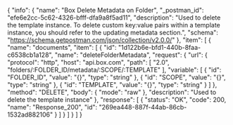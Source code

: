 {
  "info": {
    "name": "Box Delete Metadata on Folder",
    "_postman_id": "efe6e2cc-5c62-4326-bfff-dfa9a8f5ad11",
    "description": "Used to delete the template instance. To delete custom key:value pairs within a template instance, you should refer to the updating metadata section.",
    "schema": "https://schema.getpostman.com/json/collection/v2.0.0/"
  },
  "item": [
    {
      "name": "documents",
      "item": [
        {
          "id": "1d122b6e-bfd1-440b-8faa-c6538cb1a128",
          "name": "deleteFolderMetadata",
          "request": {
            "url": {
              "protocol": "http",
              "host": "api.box.com",
              "path": [
                "2.0",
                "folders/:FOLDER_ID/metadata/:SCOPE/:TEMPLATE"
              ],
              "variable": [
                {
                  "id": "FOLDER_ID",
                  "value": "{}",
                  "type": "string"
                },
                {
                  "id": "SCOPE",
                  "value": "{}",
                  "type": "string"
                },
                {
                  "id": "TEMPLATE",
                  "value": "{}",
                  "type": "string"
                }
              ]
            },
            "method": "DELETE",
            "body": {
              "mode": "raw"
            },
            "description": "Used to delete the template instance"
          },
          "response": [
            {
              "status": "OK",
              "code": 200,
              "name": "Response_200",
              "id": "269ea448-887f-44ab-86cb-1532ad882106"
            }
          ]
        }
      ]
    }
  ]
}